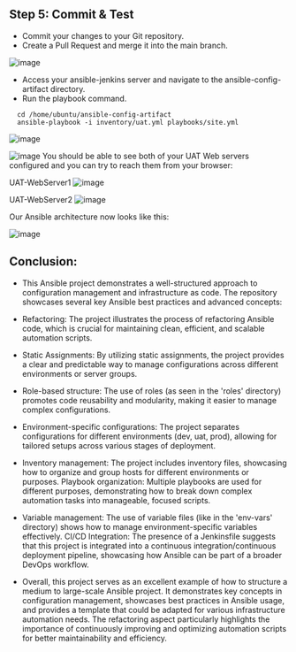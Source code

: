 ## Step 5: Commit & Test

- Commit your changes to your Git repository.
- Create a Pull Request and merge it into the main branch.

![image](https://github.com/user-attachments/assets/64eec96b-1e3a-4b13-a06e-5aa599bf757b)

- Access your ansible-jenkins server and navigate to the ansible-config-artifact directory.
- Run the playbook command.

```
  cd /home/ubuntu/ansible-config-artifact
  ansible-playbook -i inventory/uat.yml playbooks/site.yml
```

![image](https://github.com/user-attachments/assets/5c002000-f7ba-4ae0-a53f-8c8d5e117bcd)

![image](https://github.com/user-attachments/assets/7ee8edf1-c487-44f3-baff-02c49034ced1)
You should be able to see both of your UAT Web servers configured and you can try to reach them from your browser:

UAT-WebServer1
![image](https://github.com/user-attachments/assets/8dbb27d3-9039-4267-a682-9301aa8ee70d)

UAT-WebServer2
![image](https://github.com/user-attachments/assets/a418dbd9-6749-4e8a-b93f-0eed115ff6b0)


Our Ansible architecture now looks like this:

![image](https://github.com/user-attachments/assets/14e81f4a-a1eb-4fd4-8e8e-104fe64faa69)

## Conclusion:

- This Ansible project demonstrates a well-structured approach to configuration management and infrastructure as code. The repository showcases several key Ansible best practices and advanced concepts:

- Refactoring: The project illustrates the process of refactoring Ansible code, which is crucial for maintaining clean, efficient, and scalable automation scripts.
- Static Assignments: By utilizing static assignments, the project provides a clear and predictable way to manage configurations across different environments or server groups.
- Role-based structure: The use of roles (as seen in the 'roles' directory) promotes code reusability and modularity, making it easier to manage complex configurations.
- Environment-specific configurations: The project separates configurations for different environments (dev, uat, prod), allowing for tailored setups across various stages of deployment.
- Inventory management: The project includes inventory files, showcasing how to organize and group hosts for different environments or purposes.
Playbook organization: Multiple playbooks are used for different purposes, demonstrating how to break down complex automation tasks into manageable, focused scripts.
- Variable management: The use of variable files (like in the 'env-vars' directory) shows how to manage environment-specific variables effectively.
CI/CD Integration: The presence of a Jenkinsfile suggests that this project is integrated into a continuous integration/continuous deployment pipeline, showcasing how Ansible can be part of a broader DevOps workflow.
- Overall, this project serves as an excellent example of how to structure a medium to large-scale Ansible project. It demonstrates key concepts in configuration management, showcases best practices in Ansible usage, and provides a template that could be adapted for various infrastructure automation needs. The refactoring aspect particularly highlights the importance of continuously improving and optimizing automation scripts for better maintainability and efficiency.
